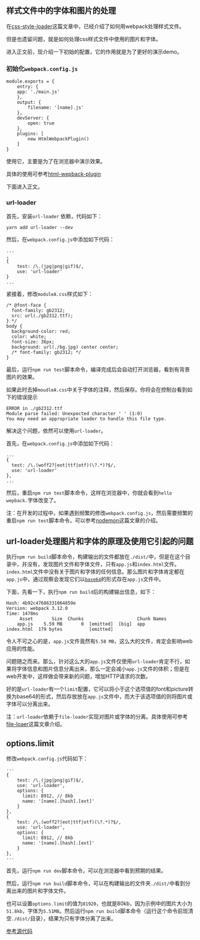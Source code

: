## 样式文件中的字体和图片的处理

在[css-style-loader](https://github.com/lvzhenbang/webpack-learning/tree/master/doc/first/css-style-loader.md)这篇文章中，已经介绍了如何用webpack处理样式文件。

但是也遗留问题，就是如何处理css样式文件中使用的图片和字体。

进入正文前，现介绍一下初始的配置，它的作用就是为了更好的演示demo。

### 初始化`webpack.config.js`

```
module.exports = {
	entry: {
    app: './main.js'
	},
	output: {
		filename: '[name].js'
	},
	devServer: {
		open: true
	},
	plugins: [
		new HtmlWebpackPlugin()
	]
}

```

使用它，主要是为了在浏览器中演示效果。

具体的使用可参考[html-wepback-plugin](https://github.com/lvzhenbang/webpack-learning/tree/master/doc/first/htmlwebpackplugin.md)

下面进入正文。

### url-loader

首先，安装`url-loader` 依赖，代码如下：

```
yarn add url-loader --dev
```

然后，在`webpack.config.js`中添加如下代码：

```
...
,
{
    test: /\.(jpg|png|gif)$/,
    use: 'url-loader'
}
...
```

紧接着，修改`moduleA.css`样式如下：

```
/* @font-face {
  font-family: gb2312;
  src: url(./gb2312.ttf);
} */
body {
  background-color: red;
  color: white;
  font-size: 36px;
  background: url(./bg.jpg) center center;
  /* font-family: gb2312; */
}
```

最后，运行`npm run test`脚本命令，编译完成后会自动打开浏览器，看到有背景图片的效果。

如果此时去掉`moudleA.css`中关于字体的注释，然后保存。你将会在控制台看到如下的错误提示

```
ERROR in ./gb2312.ttf
Module parse failed: Unexpected character ' ' (1:0)
You may need an appropriate loader to handle this file type.
```

解决这个问题，依然可以使用`url-loader`。

首先，在`webpack.config.js`中添加如下代码：

```
...
{
  test: /\.(woff2?|eot|ttf|otf)(\?.*)?$/,
  use: 'url-loader'
},
...
```

然后，重启`npm run test`脚本命令，这样在浏览器中，你就会看到`hello wepback.`字体改变了。

注：在开发的过程中，如果遇到频繁的修改`webpack.config.js`，然后需要频繁的重启`npm run test`脚本命令，可以参考[nodemon](https://github.com/lvzhenbang/webpack-learning/tree/master/doc/first/nodemon.md)这篇文章的介绍。

## url-loader处理图片和字体的原理及使用它引起的问题

执行`npm run build`脚本命令，构建输出的文件都放在`./dist/`中，但是在这个目录中，并没有，发现图片文件和字体文件，只有`app.js`和`index.html`文件。`index.html`文件中没有关于图片和字体的任何信息。那么图片和字体肯定都在`app.js`中，通过观察会发现它们以[`base64`](http://stephenscaff.com/articles/2013/09/font-face-and-base64-data-uri/)的形式存在`app.js`文件中。

下面，先看一下，执行`npm run build`后的构建输出信息，如下：

```
Hash: 4b92c47686331064859e
Version: webpack 3.12.0
Time: 1478ms
     Asset       Size  Chunks                    Chunk Names
    app.js    5.59 MB       0  [emitted]  [big]  app
index.html  179 bytes          [emitted]
```

令人不可之心的是，`app.js`文件竟然有`5.58 MB`，这么大的文件，肯定会影响web应用的性能。

问题随之而来。那么，针对这么大的`app.js`文件仅使用`url-loader`肯定不行，如果将字体信息和图片信息分离出来，那么一定会减小`app.js`文件的体积；但是在web开发中，这样做会带来新的问题，增加HTTP请求的次数。

好的是`url-loader`有一个`limit`配置，它可以将小于这个选项值的font和picture转换为base64的形式，然后存放放在`app.js`文件中，而大于该选项值的则将图片或字体可以分离出来。


注：`url-loader`依赖于`file-loader`实现对图片或字体的分离。具体使用可参考[file-loaer](https://github.com/lvzhenbang/webpack-learning/tree/master/doc/first/file-loader.md)这篇文章介绍。

## options.limit

修改`webpack.config.js`代码如下：

```
···
{
    test: /\.(jpg|png|gif)$/,
    use: 'url-loader',
    options: {
      limit: 8912, // 8kb
      name: '[name].[hash].[ext]'
    }
},
{
    test: /\.(woff2?|eot|ttf|otf)(\?.*)?$/,
    use: 'url-loader',
    options: {
      limit: 8912, // 8kb
      name: '[name].[hash].[ext]'
    }
},
···
```

首先，运行`npm run dev`脚本命令，可以在浏览器中看到预期的结果。

然后，运行`npm run build`脚本命令，可以在构建输出的文件夹`./dist/`中看到分离出来的图片和字体文件。

也可以设置`options.limit`的值为`81920`，也就是80kb，因为示例中的图片大小为`51.8kb`，字体为`5.51MB`。然后运行`npm run build`脚本命令（运行这个命令前现清空`./dist/`目录），结果为只有字体分离了出来。


[参考源代码](https://github.com/lvzhenbang/webpack-learning/tree/master/demo/example-2.2)
